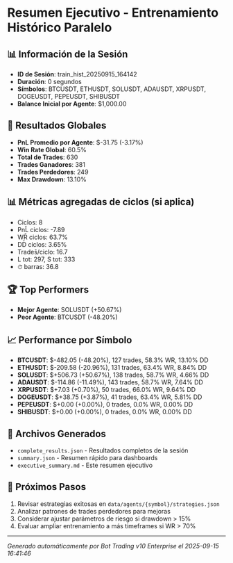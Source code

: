 # Resumen Ejecutivo - Entrenamiento Histórico Paralelo

## 📊 Información de la Sesión
- **ID de Sesión**: train_hist_20250915_164142
- **Duración**: 0 segundos
- **Símbolos**: BTCUSDT, ETHUSDT, SOLUSDT, ADAUSDT, XRPUSDT, DOGEUSDT, PEPEUSDT, SHIBUSDT
- **Balance Inicial por Agente**: $1,000.00

## 🎯 Resultados Globales
- **PnL Promedio por Agente**: $-31.75 (-3.17%)
- **Win Rate Global**: 60.5%
- **Total de Trades**: 630
- **Trades Ganadores**: 381
- **Trades Perdedores**: 249
- **Max Drawdown**: 13.10%

## 📊 Métricas agregadas de ciclos (si aplica)
- Ciclos: 8
- PnL̄ ciclos: -7.89
- WR̄ ciclos: 63.7%
- DD̄ ciclos: 3.65%
- Trades̄/ciclo: 16.7
- L tot: 297, S tot: 333
- ⏱̄ barras: 36.8


## 🏆 Top Performers
- **Mejor Agente**: SOLUSDT (+50.67%)
- **Peor Agente**: BTCUSDT (-48.20%)

## 📈 Performance por Símbolo
- **BTCUSDT**: $-482.05 (-48.20%), 127 trades, 58.3% WR, 13.10% DD
- **ETHUSDT**: $-209.58 (-20.96%), 131 trades, 63.4% WR, 8.84% DD
- **SOLUSDT**: $+506.73 (+50.67%), 138 trades, 58.7% WR, 4.66% DD
- **ADAUSDT**: $-114.86 (-11.49%), 143 trades, 58.7% WR, 7.64% DD
- **XRPUSDT**: $+7.03 (+0.70%), 50 trades, 66.0% WR, 9.64% DD
- **DOGEUSDT**: $+38.75 (+3.87%), 41 trades, 63.4% WR, 5.81% DD
- **PEPEUSDT**: $+0.00 (+0.00%), 0 trades, 0.0% WR, 0.00% DD
- **SHIBUSDT**: $+0.00 (+0.00%), 0 trades, 0.0% WR, 0.00% DD

## 📁 Archivos Generados
- `complete_results.json` - Resultados completos de la sesión
- `summary.json` - Resumen rápido para dashboards
- `executive_summary.md` - Este resumen ejecutivo

## 🎯 Próximos Pasos
1. Revisar estrategias exitosas en `data/agents/{symbol}/strategies.json`
2. Analizar patrones de trades perdedores para mejoras
3. Considerar ajustar parámetros de riesgo si drawdown > 15%
4. Evaluar ampliar entrenamiento a más timeframes si WR > 70%

---
*Generado automáticamente por Bot Trading v10 Enterprise el 2025-09-15 16:41:46*
